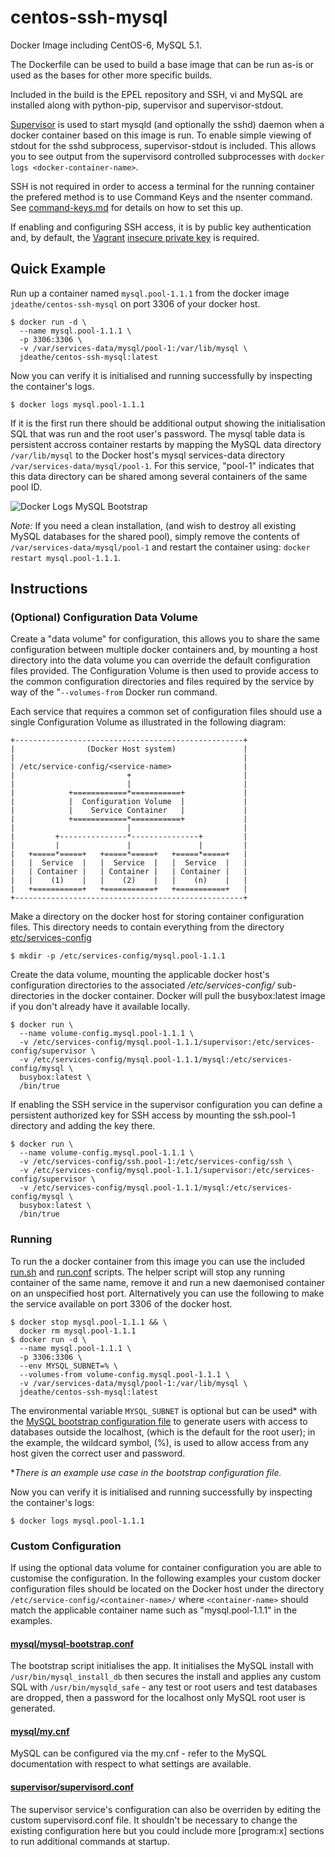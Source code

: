 centos-ssh-mysql
================

Docker Image including CentOS-6, MySQL 5.1.

The Dockerfile can be used to build a base image that can be run as-is or used as the bases for other more specific builds.

Included in the build is the EPEL repository and SSH, vi and MySQL are installed along with python-pip, supervisor and supervisor-stdout.

[Supervisor](http://supervisord.org/) is used to start mysqld (and optionally the sshd) daemon when a docker container based on this image is run. To enable simple viewing of stdout for the sshd subprocess, supervisor-stdout is included. This allows you to see output from the supervisord controlled subprocesses with `docker logs <docker-container-name>`.

SSH is not required in order to access a terminal for the running container the prefered method is to use Command Keys and the nsenter command. See [command-keys.md](https://github.com/jdeathe/centos-ssh-mysql/blob/centos-6/command-keys.md) for details on how to set this up.

If enabling and configuring SSH access, it is by public key authentication and, by default, the [Vagrant](http://www.vagrantup.com/) [insecure private key](https://github.com/mitchellh/vagrant/blob/master/keys/vagrant) is required.

## Quick Example

Run up a container named ```mysql.pool-1.1.1``` from the docker image ```jdeathe/centos-ssh-mysql``` on port 3306 of your docker host.

```
$ docker run -d \
  --name mysql.pool-1.1.1 \
  -p 3306:3306 \
  -v /var/services-data/mysql/pool-1:/var/lib/mysql \
  jdeathe/centos-ssh-mysql:latest
```

Now you can verify it is initialised and running successfully by inspecting the container's logs.

```
$ docker logs mysql.pool-1.1.1
```

If it is the first run there should be additional output showing the initialisation SQL that was run and the root user's password. The mysql table data is persistent accross container restarts by mapping the MySQL data directory ```/var/lib/mysql``` to the Docker host's mysql services-data directory ```/var/services-data/mysql/pool-1```. For this service, "pool-1" indicates that this data directory can be shared among several containers of the same pool ID.

![Docker Logs MySQL Bootstrap](https://raw.github.com/jdeathe/centos-ssh-mysql/centos-6/images/docker-logs-mysql-bootstrap.png)

*Note:* If you need a clean installation, (and wish to destroy all existing MySQL databases for the shared pool), simply remove the contents of ```/var/services-data/mysql/pool-1``` and restart the container using: ```docker restart mysql.pool-1.1.1```.

## Instructions

### (Optional) Configuration Data Volume

Create a "data volume" for configuration, this allows you to share the same configuration between multiple docker containers and, by mounting a host directory into the data volume you can override the default configuration files provided. The Configuration Volume is then used to provide access to the common configuration directories and files required by the service by way of the "```--volumes-from``` Docker run command.

Each service that requires a common set of configuration files should use a single Configuration Volume as illustrated in the following diagram:

```
+---------------------------------------------------+
|                (Docker Host system)               |
|                                                   |
| /etc/service-config/<service-name>                |
|                         +                         |
|                         |                         |
|            +============*===========+             |
|            |  Configuration Volume  |             |
|            |    Service Container   |             |
|            +============*===========+             |
|                         |                         |
|         +---------------*---------------+         |
|         |               |               |         |
|   +=====*=====+   +=====*=====+   +=====*=====+   |
|   |  Service  |   |  Service  |   |  Service  |   |
|   | Container |   | Container |   | Container |   |
|   |    (1)    |   |    (2)    |   |    (n)    |   |
|   +===========+   +===========+   +===========+   |
+---------------------------------------------------+

```

Make a directory on the docker host for storing container configuration files. This directory needs to contain everything from the directory [etc/services-config](https://github.com/jdeathe/centos-ssh-mysql/blob/centos-6/etc/services-config)

```
$ mkdir -p /etc/services-config/mysql.pool-1.1.1
```

Create the data volume, mounting the applicable docker host's configuration directories to the associated  */etc/services-config/* sub-directories in the docker container. Docker will pull the busybox:latest image if you don't already have it available locally.

```
$ docker run \
  --name volume-config.mysql.pool-1.1.1 \
  -v /etc/services-config/mysql.pool-1.1.1/supervisor:/etc/services-config/supervisor \
  -v /etc/services-config/mysql.pool-1.1.1/mysql:/etc/services-config/mysql \
  busybox:latest \
  /bin/true
```

If enabling the SSH service in the supervisor configuration you can define a persistent authorized key for SSH access by mounting the ssh.pool-1 directory and adding the key there.

```
$ docker run \
  --name volume-config.mysql.pool-1.1.1 \
  -v /etc/services-config/ssh.pool-1:/etc/services-config/ssh \
  -v /etc/services-config/mysql.pool-1.1.1/supervisor:/etc/services-config/supervisor \
  -v /etc/services-config/mysql.pool-1.1.1/mysql:/etc/services-config/mysql \
  busybox:latest \
  /bin/true
```

### Running

To run the a docker container from this image you can use the included [run.sh](https://github.com/jdeathe/centos-ssh-mysql/blob/centos-6/run.sh) and [run.conf](https://github.com/jdeathe/centos-ssh-mysql/blob/centos-6/run.conf) scripts. The helper script will stop any running container of the same name, remove it and run a new daemonised container on an unspecified host port. Alternatively you can use the following to make the service available on port 3306 of the docker host.

```
$ docker stop mysql.pool-1.1.1 && \
  docker rm mysql.pool-1.1.1
$ docker run -d \
  --name mysql.pool-1.1.1 \
  -p 3306:3306 \
  --env MYSQL_SUBNET=% \
  --volumes-from volume-config.mysql.pool-1.1.1 \
  -v /var/services-data/mysql/pool-1:/var/lib/mysql \
  jdeathe/centos-ssh-mysql:latest
```

The environmental variable ```MYSQL_SUBNET``` is optional but can be used\* with the [MySQL bootstrap configuration file](https://github.com/jdeathe/centos-ssh-mysql/blob/centos-6/etc/services-config/mysql/mysql-bootstrap.conf) to generate users with access to databases outside the localhost, (which is the default for the root user); in the example, the wildcard symbol, (%), is used to allow access from any host given the correct user and password.

\**There is an example use case in the bootstrap configuration file.*

Now you can verify it is initialised and running successfully by inspecting the container's logs:

```
$ docker logs mysql.pool-1.1.1
```

### Custom Configuration

If using the optional data volume for container configuration you are able to customise the configuration. In the following examples your custom docker configuration files should be located on the Docker host under the directory ```/etc/service-config/<container-name>/``` where ```<container-name>``` should match the applicable container name such as "mysql.pool-1.1.1" in the examples.

#### [mysql/mysql-bootstrap.conf](https://github.com/jdeathe/centos-ssh-mysql/blob/centos-6/etc/services-config/mysql/mysql-bootstrap.conf)

The bootstrap script initialises the app. It initialises the MySQL install with ```/usr/bin/mysql_install_db``` then secures the install and applies any custom SQL with ```/usr/bin/mysqld_safe``` - any test or root users and test databases are dropped, then a password for the localhost only MySQL root user is generated.

#### [mysql/my.cnf](https://github.com/jdeathe/centos-ssh-mysql/blob/centos-6/etc/services-config/mysql/my.cnf)

MySQL can be configured via the my.cnf - refer to the MySQL documentation with respect to what settings are available.

#### [supervisor/supervisord.conf](https://github.com/jdeathe/centos-ssh-mysql/blob/centos-6/etc/services-config/supervisor/supervisord.conf)

The supervisor service's configuration can also be overriden by editing the custom supervisord.conf file. It shouldn't be necessary to change the existing configuration here but you could include more [program:x] sections to run additional commands at startup.